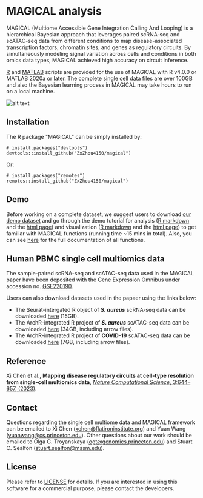 # MAGICAL analysis

MAGICAL (Multiome Accessible Gene Integration Calling And Looping) is a hierarchical Bayesian approach that leverages paired scRNA-seq and scATAC-seq data from different conditions to map disease-associated transcription factors, chromatin sites, and genes as regulatory circuits. By simultaneously modeling signal variation across cells and conditions in both omics data types, MAGICAL achieved high accuracy on circuit inference. 

[R](https://github.com/Zxzhou4150/magical/tree/R-package) and [MATLAB](https://github.com/xichensf/magical/tree/main/MATLAB) scripts are provided for the use of MAGICAL with R v4.0.0 or MATLAB 2020a or later. The complete single cell data files are over 100GB and also the Bayesian learning process in MAGICAL may take hours to run on a local machine. 


![alt text](https://github.com/xichensf/magical/blob/main/MAGICAL.png)


## Installation

The R package "MAGICAL" can be simply installed by:

```{r}
# install.packages("devtools")
devtools::install_github("ZxZhou4150/magical")
```

Or:

```{r}
# install.packages("remotes")
remotes::install_github("ZxZhou4150/magical")
```

## Demo
Before working on a complete dataset, we suggest users to download [our demo dataset](https://drive.google.com/file/d/1CerwMHMnS1PNFNMy00OoHQjn6T30M1j4/view?usp=sharing) and go through the demo tutorial for analysis ([R markdown](tutorial/MAGICAL.Rmd) and the [html page](https://zxzhou4150.github.io/MAGICAL.html)) and visualization ([R markdown](tutorial/Visualization.Rmd) and the [html page](https://zxzhou4150.github.io/Visualization.html)) to get familiar with MAGICAL functions (running time ~15 mins in total). Also, you can see [here](tutorial/magical_1.1.0.pdf) for the full documentation of all functions.


## Human PBMC single cell multiomics data
The sample-paired scRNA-seq and scATAC-seq data used in the MAGICAL paper have been deposited with the Gene Expression Omnibus under accession no. [GSE220190](https://www.ncbi.nlm.nih.gov/geo/query/acc.cgi?acc=GSE220190). 

Users can also download datasets used in the papaer using the links below:
  * The Seurat-intergated R object of ***S. aureus*** scRNA-seq data can be downloaded [here](https://wisp.princeton.edu/media/magical/MRSA-MSSA-CTRL-all-combine-20210908.RData.gz) (15GB). 
  * The ArchR-integrated R project of ***S. aureus*** scATAC-seq data can be downloaded [here](https://wisp.princeton.edu/media/magical/Staph_scATAC_integration.tar.gz) (34GB, including arrow files).
  * The ArchR-integrated R project of **COVID-19** scATAC-seq data can be downloaded [here](https://wisp.princeton.edu/media/magical/COVID19_scATAC_integration.tar.gz) (7GB, including arrow files).


## Reference
Xi Chen et al., **Mapping disease regulatory circuits at cell-type resolution from single-cell multiomics data**, [*Nature Computational Science*, 3:644–657, (2023)](https://www.nature.com/articles/s43588-023-00476-5).



## Contact
Questions regarding the single cell multiome data and MAGICAL framework can be emailed to Xi Chen (<xchen@flatironinstitute.org>) and Yuan Wang (<yuanwang@cs.princeton.edu>). Other questions about our work should be emailed to Olga G. Troyanskaya (<ogt@genomics.princeton.edu>) and Stuart C. Sealfon (<stuart.sealfon@mssm.edu>).


## License

Please refer to [LICENSE](LICENSE.md) for details. If you are interested in using this software for a commercial purpose, please contact the developers.
